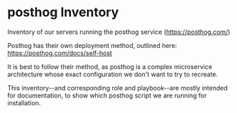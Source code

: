 # posthog Inventory

Inventory of our servers running the posthog service (https://posthog.com/)

Posthog has their own deployment method, outlined here: 
https://posthog.com/docs/self-host

It is best to follow their method, as posthog is a complex microservice
architecture whose exact configuration we don't want to try to recreate.


This inventory--and corresponding role and playbook--are mostly intended for
documentation, to show which posthog script we are running for installation.
